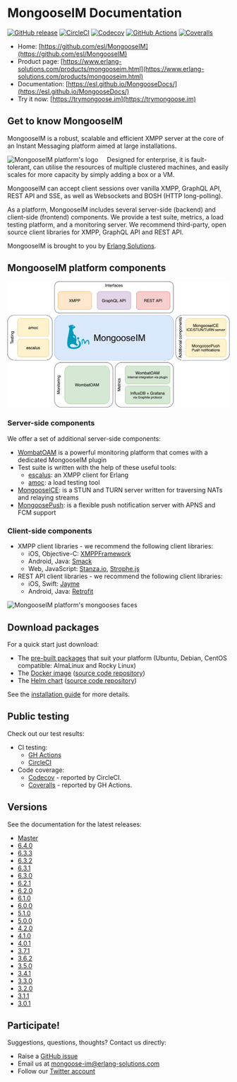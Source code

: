 # MongooseIM Documentation

[![GitHub release](https://img.shields.io/github/release/esl/MongooseIM.svg)](https://github.com/esl/MongooseIM/releases)
[![CircleCI](https://dl.circleci.com/status-badge/img/gh/esl/MongooseIM/tree/rel-6.4.svg?style=shield)](https://app.circleci.com/pipelines/github/esl/MongooseIM?branch=rel-6.4)
[![Codecov](https://codecov.io/gh/esl/MongooseIM/branch/rel-6.4/graph/badge.svg)](https://app.codecov.io/gh/esl/MongooseIM/tree/rel-6.4)
[![GitHub Actions](https://github.com/esl/MongooseIM/actions/workflows/ci.yml/badge.svg?branch=rel-6.4)](https://github.com/esl/MongooseIM/actions/workflows/ci.yml?query=branch%3Arel-6.4)
[![Coveralls](https://coveralls.io/repos/github/esl/MongooseIM/badge.svg?branch=rel-6.4)](https://coveralls.io/github/esl/MongooseIM?branch=rel-6.4)

* Home: [https://github.com/esl/MongooseIM](https://github.com/esl/MongooseIM)
* Product page: [https://www.erlang-solutions.com/products/mongooseim.html](https://www.erlang-solutions.com/products/mongooseim.html)
* Documentation: [https://esl.github.io/MongooseDocs/](https://esl.github.io/MongooseDocs/)
* Try it now: [https://trymongoose.im](https://trymongoose.im)

## Get to know MongooseIM

MongooseIM is a robust, scalable and efficient XMPP server at the core of an Instant Messaging platform aimed at large installations.

<img align="left" src="MongooseIM_logo.png" alt="MongooseIM platform's logo" style="padding-right: 20px;"/>

Designed for enterprise, it is fault-tolerant, can utilise the resources of multiple clustered machines, and easily scales for more capacity by simply adding a box or a VM.

MongooseIM can accept client sessions over vanilla XMPP, GraphQL API, REST API and SSE, as well as Websockets and BOSH (HTTP long-polling).

As a platform, MongooseIM includes several server-side (backend) and client-side (frontend) components.
We provide a test suite, metrics, a load testing platform, and a monitoring server.
We recommend third-party, open source client libraries for XMPP, GraphQL API and REST API.

MongooseIM is brought to you by [Erlang Solutions](https://www.erlang-solutions.com/).

## MongooseIM platform components

<img src="MongooseIM_Platform_components.png" alt="MongooseIM platform schema" />

### Server-side components

We offer a set of additional server-side components:

* [WombatOAM](https://www.erlang-solutions.com/products/wombat-oam.html) is a powerful monitoring platform that comes with a dedicated MongooseIM plugin
* Test suite is written with the help of these useful tools:
    * [escalus](https://github.com/esl/escalus): an XMPP client for Erlang
    * [amoc](https://github.com/esl/amoc): a load testing tool
* [MongooseICE](https://github.com/esl/MongooseICE): is a STUN and TURN server written for traversing NATs and relaying streams
* [MongoosePush](https://github.com/esl/MongoosePush): is a flexible push notification server with APNS and FCM support

### Client-side components

* XMPP client libraries - we recommend the following client libraries:
    * iOS, Objective-C: [XMPPFramework](https://github.com/robbiehanson/XMPPFramework)
    * Android, Java: [Smack](https://github.com/igniterealtime/Smack)
    * Web, JavaScript: [Stanza.io](https://github.com/otalk/stanza.io), [Strophe.js](https://github.com/strophe/strophejs)
* REST API client libraries - we recommend the following client libraries:
    * iOS, Swift: [Jayme](https://github.com/inaka/Jayme)
    * Android, Java: [Retrofit](https://github.com/square/retrofit)

<img src="mongoose_top_banner_800.jpeg" alt="MongooseIM platform's mongooses faces" />

## Download packages

For a quick start just download:

* The [pre-built packages](https://github.com/esl/MongooseIM/releases/latest) that suit your platform (Ubuntu, Debian, CentOS compatible: AlmaLinux and Rocky Linux)
* The [Docker image](https://hub.docker.com/r/erlangsolutions/mongooseim/) ([source code repository](https://github.com/esl/mongooseim-docker))
* The [Helm chart](https://artifacthub.io/packages/helm/mongoose/mongooseim) ([source code repository](https://github.com/esl/MongooseHelm))

See the [installation guide](getting-started/Installation.md) for more details.

## Public testing

Check out our test results:

* CI testing:
    * [GH Actions](https://github.com/esl/MongooseIM/actions?query=workflow%3ACI)
    * [CircleCI](https://app.circleci.com/pipelines/github/esl/MongooseIM)
* Code coverage:
    * [Codecov](https://codecov.io/gh/esl/MongooseIM) - reported by CircleCI.
    * [Coveralls](https://coveralls.io/github/esl/MongooseIM) - reported by GH Actions.

## Versions

See the documentation for the latest releases:

* [Master](https://esl.github.io/MongooseDocs/latest/)
* [6.4.0](https://esl.github.io/MongooseDocs/6.4.0/)
* [6.3.3](https://esl.github.io/MongooseDocs/6.3.3/)
* [6.3.2](https://esl.github.io/MongooseDocs/6.3.2/)
* [6.3.1](https://esl.github.io/MongooseDocs/6.3.1/)
* [6.3.0](https://esl.github.io/MongooseDocs/6.3.0/)
* [6.2.1](https://esl.github.io/MongooseDocs/6.2.1/)
* [6.2.0](https://esl.github.io/MongooseDocs/6.2.0/)
* [6.1.0](https://esl.github.io/MongooseDocs/6.1.0/)
* [6.0.0](https://esl.github.io/MongooseDocs/6.0.0/)
* [5.1.0](https://esl.github.io/MongooseDocs/5.1.0/)
* [5.0.0](https://esl.github.io/MongooseDocs/5.0.0/)
* [4.2.0](https://esl.github.io/MongooseDocs/4.2.0/)
* [4.1.0](https://esl.github.io/MongooseDocs/4.1.0/)
* [4.0.1](https://esl.github.io/MongooseDocs/4.0.1/)
* [3.7.1](https://esl.github.io/MongooseDocs/3.7.1/)
* [3.6.2](https://esl.github.io/MongooseDocs/3.6.2/)
* [3.5.0](https://esl.github.io/MongooseDocs/3.5.0/)
* [3.4.1](https://esl.github.io/MongooseDocs/3.4.1/)
* [3.3.0](https://esl.github.io/MongooseDocs/3.3.0/)
* [3.2.0](https://esl.github.io/MongooseDocs/3.2.0/)
* [3.1.1](https://esl.github.io/MongooseDocs/3.1.1/)
* [3.0.1](https://esl.github.io/MongooseDocs/3.0.1/)

## Participate!

Suggestions, questions, thoughts? Contact us directly:

* Raise a [GitHub issue](https://github.com/esl/MongooseIM/issues)
* Email us at <a href='mailto:mongoose-im@erlang-solutions.com'>mongoose-im@erlang-solutions.com</a>
* Follow our [Twitter account](https://twitter.com/MongooseIM)
